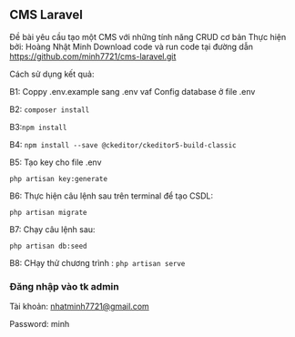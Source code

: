 ## CMS Laravel
Đề bài yêu cầu tạo một CMS với những tính năng CRUD cơ bản Thực hiện bởi: Hoàng Nhật Minh
Download code và run code tại đường dẫn https://github.com/minh7721/cms-laravel.git

Cách sử dụng kết quả:

B1: 
Coppy .env.example sang .env vaf Config database ở file .env

B2:
`composer install`

B3:`npm install`

B4:
`npm install --save @ckeditor/ckeditor5-build-classic`

B5: Tạo key cho file .env

`php artisan key:generate`

B6: Thực hiện câu lệnh sau trên terminal để tạo CSDL:

`php artisan migrate`

B7: Chạy câu lệnh sau:

`php artisan db:seed`

B8: CHạy thử chương trình : 
`php artisan serve`

### Đăng nhập vào tk admin

Tài khoản: nhatminh7721@gmail.com

Password: minh
